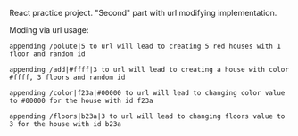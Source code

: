 React practice project. "Second" part with url modifying implementation.

Moding via url usage:

    appending /polute|5 to url will lead to creating 5 red houses with 1 floor and random id

    appending /add|#ffff|3 to url will lead to creating a house with color #ffff, 3 floors and random id

    appending /color|f23a|#00000 to url will lead to changing color value to #00000 for the house with id f23a

    appending /floors|b23a|3 to url will lead to changing floors value to 3 for the house with id b23a
